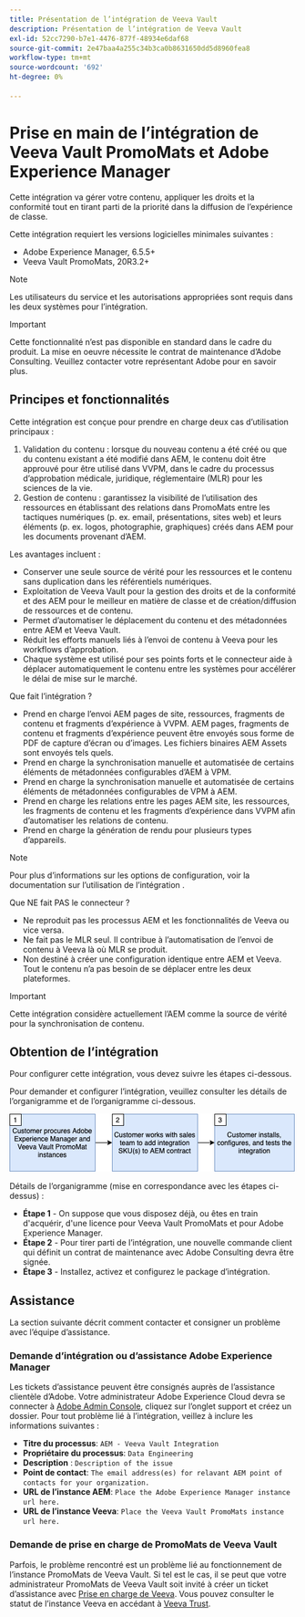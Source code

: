 ```yaml
---
title: Présentation de l’intégration de Veeva Vault
description: Présentation de l’intégration de Veeva Vault
exl-id: 52cc7290-b7e1-4476-877f-48934e6daf68
source-git-commit: 2e47baa4a255c34b3ca0b8631650dd5d8960fea8
workflow-type: tm+mt
source-wordcount: '692'
ht-degree: 0%

---
```


# Prise en main de l’intégration de Veeva Vault PromoMats et Adobe Experience Manager

Cette intégration va gérer votre contenu, appliquer les droits et la conformité tout en tirant parti de la priorité dans la diffusion de l’expérience de classe.

Cette intégration requiert les versions logicielles minimales suivantes :

* Adobe Experience Manager, 6.5.5+
* Veeva Vault PromoMats, 20R3.2+

>[!NOTE]
>
>Les utilisateurs du service et les autorisations appropriées sont requis dans les deux systèmes pour l’intégration.
>

>[!IMPORTANT]
>
>Cette fonctionnalité n’est pas disponible en standard dans le cadre du produit. La mise en oeuvre nécessite le contrat de maintenance d’Adobe Consulting. Veuillez contacter votre représentant Adobe pour en savoir plus.
>

## Principes et fonctionnalités

Cette intégration est conçue pour prendre en charge deux cas d’utilisation principaux :

1. Validation du contenu : lorsque du nouveau contenu a été créé ou que du contenu existant a été modifié dans AEM, le contenu doit être approuvé pour être utilisé dans VVPM, dans le cadre du processus d’approbation médicale, juridique, réglementaire (MLR) pour les sciences de la vie.
1. Gestion de contenu : garantissez la visibilité de l’utilisation des ressources en établissant des relations dans PromoMats entre les tactiques numériques (p. ex. email, présentations, sites web) et leurs éléments (p. ex. logos, photographie, graphiques) créés dans AEM pour les documents provenant d’AEM.

Les avantages incluent :

* Conserver une seule source de vérité pour les ressources et le contenu sans duplication dans les référentiels numériques.
* Exploitation de Veeva Vault pour la gestion des droits et de la conformité et des AEM pour le meilleur en matière de classe et de création/diffusion de ressources et de contenu.
* Permet d’automatiser le déplacement du contenu et des métadonnées entre AEM et Veeva Vault.
* Réduit les efforts manuels liés à l’envoi de contenu à Veeva pour les workflows d’approbation.
* Chaque système est utilisé pour ses points forts et le connecteur aide à déplacer automatiquement le contenu entre les systèmes pour accélérer le délai de mise sur le marché.

Que fait l’intégration ?

* Prend en charge l’envoi AEM pages de site, ressources, fragments de contenu et fragments d’expérience à VVPM. AEM pages, fragments de contenu et fragments d’expérience peuvent être envoyés sous forme de PDF de capture d’écran ou d’images. Les fichiers binaires AEM Assets sont envoyés tels quels.
* Prend en charge la synchronisation manuelle et automatisée de certains éléments de métadonnées configurables d’AEM à VPM.
* Prend en charge la synchronisation manuelle et automatisée de certains éléments de métadonnées configurables de VPM à AEM.
* Prend en charge les relations entre les pages AEM site, les ressources, les fragments de contenu et les fragments d’expérience dans VVPM afin d’automatiser les relations de contenu.
* Prend en charge la génération de rendu pour plusieurs types d’appareils.

>[!NOTE]
>
>Pour plus d’informations sur les options de configuration, voir la documentation sur l’utilisation de l’intégration .
>

Que NE fait PAS le connecteur ?

* Ne reproduit pas les processus AEM et les fonctionnalités de Veeva ou vice versa.
* Ne fait pas le MLR seul. Il contribue à l’automatisation de l’envoi de contenu à Veeva là où MLR se produit.
* Non destiné à créer une configuration identique entre AEM et Veeva. Tout le contenu n’a pas besoin de se déplacer entre les deux plateformes.


>[!IMPORTANT]
>
>Cette intégration considère actuellement l’AEM comme la source de vérité pour la synchronisation de contenu.

## Obtention de l’intégration

Pour configurer cette intégration, vous devez suivre les étapes ci-dessous.

Pour demander et configurer l’intégration, veuillez consulter les détails de l’organigramme et de l’organigramme ci-dessous.

![Demande d’accès](assets/integration-request.png)

Détails de l’organigramme (mise en correspondance avec les étapes ci-dessus) :

* **Étape 1** - On suppose que vous disposez déjà, ou êtes en train d&#39;acquérir, d&#39;une licence pour Veeva Vault PromoMats et pour Adobe Experience Manager.
* **Étape 2** - Pour tirer parti de l’intégration, une nouvelle commande client qui définit un contrat de maintenance avec Adobe Consulting devra être signée.
* **Étape 3** - Installez, activez et configurez le package d’intégration.

## Assistance

La section suivante décrit comment contacter et consigner un problème avec l’équipe d’assistance.

### Demande d’intégration ou d’assistance Adobe Experience Manager

Les tickets d’assistance peuvent être consignés auprès de l’assistance clientèle d’Adobe. Votre administrateur Adobe Experience Cloud devra se connecter à [Adobe Admin Console](https://adminconsole.adobe.com/), cliquez sur l’onglet support et créez un dossier. Pour tout problème lié à l’intégration, veillez à inclure les informations suivantes :

* **Titre du processus**: `AEM - Veeva Vault Integration`
* **Propriétaire du processus**: `Data Engineering`
* **Description** : `Description of the issue`
* **Point de contact**: `The email address(es) for relavant AEM point of contacts for your organization.`
* **URL de l’instance AEM**: `Place the Adobe Experience Manager instance url here.`
* **URL de l’instance Veeva**: `Place the Veeva Vault PromoMats instance url here.`

### Demande de prise en charge de PromoMats de Veeva Vault

Parfois, le problème rencontré est un problème lié au fonctionnement de l’instance PromoMats de Veeva Vault. Si tel est le cas, il se peut que votre administrateur PromoMats de Veeva Vault soit invité à créer un ticket d’assistance avec [Prise en charge de Veeva](http://support.veeva.com/). Vous pouvez consulter le statut de l’instance Veeva en accédant à [Veeva Trust](http://trust.veeva.com/).

